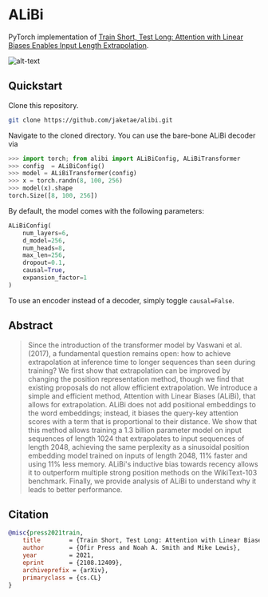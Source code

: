 # ALiBi

PyTorch implementation of [Train Short, Test Long: Attention with Linear Biases Enables Input Length Extrapolation](https://arxiv.org/abs/2108.12409).

![alt-text](https://production-media.paperswithcode.com/methods/Screen_Shot_2021-08-31_at_9.34.28_AM.png)

## Quickstart

Clone this repository.

```sh
git clone https://github.com/jaketae/alibi.git
```

Navigate to the cloned directory. You can use the bare-bone ALiBi decoder via

```python
>>> import torch; from alibi import ALiBiConfig, ALiBiTransformer
>>> config  = ALiBiConfig()
>>> model = ALiBiTransformer(config)
>>> x = torch.randn(8, 100, 256)
>>> model(x).shape
torch.Size([8, 100, 256])
```

By default, the model comes with the following parameters:

```python
ALiBiConfig(
    num_layers=6, 
    d_model=256, 
    num_heads=8, 
    max_len=256, 
    dropout=0.1, 
    causal=True, 
    expansion_factor=1
)
```

To use an encoder instead of a decoder, simply toggle `causal=False`. 

## Abstract

> Since the introduction of the transformer model by Vaswani et al. (2017), a fundamental question remains open: how to achieve extrapolation at inference time to longer sequences than seen during training? We first show that extrapolation can be improved by changing the position representation method, though we find that existing proposals do not allow efficient extrapolation. We introduce a simple and efficient method, Attention with Linear Biases (ALiBi), that allows for extrapolation. ALiBi does not add positional embeddings to the word embeddings; instead, it biases the query-key attention scores with a term that is proportional to their distance. We show that this method allows training a 1.3 billion parameter model on input sequences of length 1024 that extrapolates to input sequences of length 2048, achieving the same perplexity as a sinusoidal position embedding model trained on inputs of length 2048, 11% faster and using 11% less memory. ALiBi's inductive bias towards recency allows it to outperform multiple strong position methods on the WikiText-103 benchmark. Finally, we provide analysis of ALiBi to understand why it leads to better performance.

## Citation

```bibtex
@misc{press2021train,
	title        = {Train Short, Test Long: Attention with Linear Biases Enables Input Length Extrapolation},
	author       = {Ofir Press and Noah A. Smith and Mike Lewis},
	year         = 2021,
	eprint       = {2108.12409},
	archiveprefix = {arXiv},
	primaryclass = {cs.CL}
}
```

